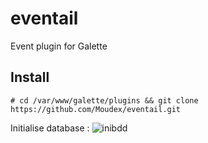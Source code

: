 eventail
========

Event plugin for Galette

Install
-------
``# cd /var/www/galette/plugins && git clone https://github.com/Moudex/eventail.git``

Initialise database :
![inibdd](help/init_bdd.png)
